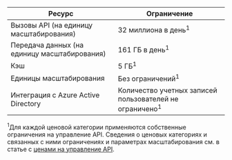 | Ресурс | Ограничение |
| --- | --- |
| Вызовы API (на единицу масштабирования) |32 миллиона в день<sup>1</sup> |
| Передача данных (на единицу масштабирования) |161 ГБ в день<sup>1</sup> |
| Кэш |5 ГБ<sup>1</sup> |
| Единицы масштабирования |Без ограничений<sup>1</sup> |
| Интеграция с Azure Active Directory |Количество учетных записей пользователей не ограничено<sup>1</sup> |

<sup>1</sup>Для каждой ценовой категории применяются собственные ограничения на управление API. Сведения о ценовых категориях и связанных с ними ограничениях и параметрах масштабирования см. в статье с [ценами на управление API](https://azure.microsoft.com/pricing/details/api-management/).



<!--HONumber=Nov16_HO3-->


